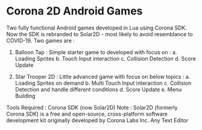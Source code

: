 # Corona 2D Android Games
Two fully functional Android games developed in Lua using Corona SDK. Now the SDK is rebranded to Solar2D - most likely to avoid resemblance to COVID-19.
Two games are :

1. Balloon Tap : Simple starter game to developed with focus on :
a. Loading Sprites
b. Touch Input interaction
c. Collision Detection
d. Score Update

2. Star Trooper 2D : Little advanced game with focus on below topics :
a. Loading Sprites on demand
b. Multi Touch Input interaction
c. Collision Detection and handle different conditions
d. Score Update
e. Menu Building

Tools Required :
Corona SDK (now Solar2D)
Note : Solar2D (formerly Corona SDK) is a free and open-source, cross-platform software development kit originally developed by Corona Labs Inc.
Any Text Editor




